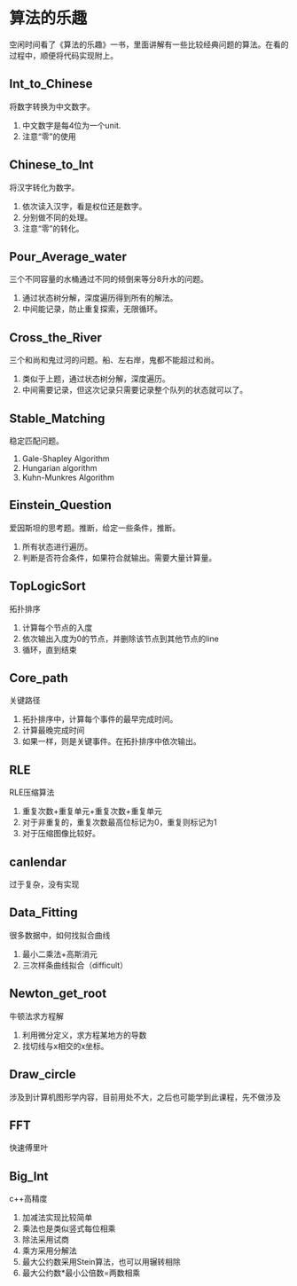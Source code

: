 # 算法的乐趣

空闲时间看了《算法的乐趣》一书，里面讲解有一些比较经典问题的算法。在看的过程中，顺便将代码实现附上。

## Int_to_Chinese

将数字转换为中文数字。

1. 中文数字是每4位为一个unit.
2. 注意“零”的使用

## Chinese_to_Int

将汉字转化为数字。

1. 依次读入汉字，看是权位还是数字。
2. 分别做不同的处理。
3. 注意“零”的转化。

## Pour_Average_water

三个不同容量的水桶通过不同的倾倒来等分8升水的问题。

1. 通过状态树分解，深度遍历得到所有的解法。
2. 中间能记录，防止重复探索，无限循环。

## Cross_the_River

三个和尚和鬼过河的问题。船、左右岸，鬼都不能超过和尚。

1. 类似于上题，通过状态树分解，深度遍历。
2. 中间需要记录，但这次记录只需要记录整个队列的状态就可以了。

## Stable_Matching

稳定匹配问题。

1. Gale-Shapley Algorithm
2. Hungarian algorithm
3. Kuhn-Munkres Algorithm

## Einstein_Question

爱因斯坦的思考题。推断，给定一些条件，推断。

1. 所有状态进行遍历。
2. 判断是否符合条件，如果符合就输出。需要大量计算量。

## TopLogicSort

拓扑排序

1. 计算每个节点的入度
2. 依次输出入度为0的节点，并删除该节点到其他节点的line
3. 循环，直到结束

## Core_path

关键路径

1. 拓扑排序中，计算每个事件的最早完成时间。
2. 计算最晚完成时间
3. 如果一样，则是关键事件。在拓扑排序中依次输出。

## RLE

RLE压缩算法

1. 重复次数+重复单元+重复次数+重复单元
2. 对于非重复的，重复次数最高位标记为0，重复则标记为1
3. 对于压缩图像比较好。

## canlendar

过于复杂，没有实现



## Data_Fitting

很多数据中，如何找拟合曲线

1. 最小二乘法+高斯消元
2. 三次样条曲线拟合（difficult）

## Newton_get_root

牛顿法求方程解

1. 利用微分定义，求方程某地方的导数
2. 找切线与x相交的x坐标。

## Draw_circle

涉及到计算机图形学内容，目前用处不大，之后也可能学到此课程，先不做涉及

## FFT

快速傅里叶

## Big_Int

c++高精度

1. 加减法实现比较简单
2. 乘法也是类似竖式每位相乘
3. 除法采用试商
4. 乘方采用分解法
5. 最大公约数采用Stein算法，也可以用辗转相除
6. 最大公约数*最小公倍数=两数相乘